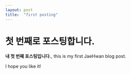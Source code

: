 ```yaml
---
layout: post
title:  "first posting"
---
```


# 첫 번째로 포스팅합니다.

**내 첫 번째 포스팅입니다.**, this is my first JaeHwan blog post.

I hope you like it!